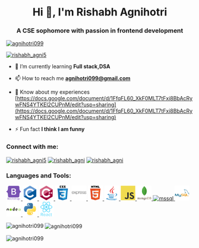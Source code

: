 <h1 align="center">Hi 👋, I'm Rishabh Agnihotri</h1>
<h3 align="center">A CSE sophomore with passion in frontend development</h3>



<p align="left"> <a href="https://github.com/ryo-ma/github-profile-trophy"><img src="https://github-profile-trophy.vercel.app/?username=agnihotri099" alt="agnihotri099" /></a> </p>

<p align="left"> <a href="https://twitter.com/rishabh_agni5" target="blank"><img src="https://img.shields.io/twitter/follow/rishabh_agni5?logo=twitter&style=for-the-badge" alt="rishabh_agni5" /></a> </p>

- 🌱 I’m currently learning **Full stack,DSA**

- 📫 How to reach me **agnihotri099@gmail.com**

- 📄 Know about my experiences [https://docs.google.com/document/d/1FfqFL60_XkF0MLT7tFxi8BbAcRywFNS4YTKEl2CUPnM/edit?usp=sharing](https://docs.google.com/document/d/1FfqFL60_XkF0MLT7tFxi8BbAcRywFNS4YTKEl2CUPnM/edit?usp=sharing)

- ⚡ Fun fact **I think I am funny**

<h3 align="left">Connect with me:</h3>
<p align="left">
<a href="https://twitter.com/rishabh_agni5" target="blank"><img align="center" src="https://raw.githubusercontent.com/rahuldkjain/github-profile-readme-generator/master/src/images/icons/Social/twitter.svg" alt="rishabh_agni5" height="30" width="40" /></a>
<a href="https://instagram.com/rishabh_agni" target="blank"><img align="center" src="https://raw.githubusercontent.com/rahuldkjain/github-profile-readme-generator/master/src/images/icons/Social/instagram.svg" alt="rishabh_agni" height="30" width="40" /></a>
<a href="https://www.codechef.com/users/rishabh_agni" target="blank"><img align="center" src="https://cdn.jsdelivr.net/npm/simple-icons@3.1.0/icons/codechef.svg" alt="rishabh_agni" height="30" width="40" /></a>
</p>

<h3 align="left">Languages and Tools:</h3>
<p align="left"> <a href="https://getbootstrap.com" target="_blank" rel="noreferrer"> <img src="https://raw.githubusercontent.com/devicons/devicon/master/icons/bootstrap/bootstrap-plain-wordmark.svg" alt="bootstrap" width="40" height="40"/> </a> <a href="https://www.cprogramming.com/" target="_blank" rel="noreferrer"> <img src="https://raw.githubusercontent.com/devicons/devicon/master/icons/c/c-original.svg" alt="c" width="40" height="40"/> </a> <a href="https://www.w3schools.com/cpp/" target="_blank" rel="noreferrer"> <img src="https://raw.githubusercontent.com/devicons/devicon/master/icons/cplusplus/cplusplus-original.svg" alt="cplusplus" width="40" height="40"/> </a> <a href="https://www.w3schools.com/css/" target="_blank" rel="noreferrer"> <img src="https://raw.githubusercontent.com/devicons/devicon/master/icons/css3/css3-original-wordmark.svg" alt="css3" width="40" height="40"/> </a> <a href="https://expressjs.com" target="_blank" rel="noreferrer"> <img src="https://raw.githubusercontent.com/devicons/devicon/master/icons/express/express-original-wordmark.svg" alt="express" width="40" height="40"/> </a> <a href="https://www.w3.org/html/" target="_blank" rel="noreferrer"> <img src="https://raw.githubusercontent.com/devicons/devicon/master/icons/html5/html5-original-wordmark.svg" alt="html5" width="40" height="40"/> </a> <a href="https://www.java.com" target="_blank" rel="noreferrer"> <img src="https://raw.githubusercontent.com/devicons/devicon/master/icons/java/java-original.svg" alt="java" width="40" height="40"/> </a> <a href="https://developer.mozilla.org/en-US/docs/Web/JavaScript" target="_blank" rel="noreferrer"> <img src="https://raw.githubusercontent.com/devicons/devicon/master/icons/javascript/javascript-original.svg" alt="javascript" width="40" height="40"/> </a> <a href="https://www.mongodb.com/" target="_blank" rel="noreferrer"> <img src="https://raw.githubusercontent.com/devicons/devicon/master/icons/mongodb/mongodb-original-wordmark.svg" alt="mongodb" width="40" height="40"/> </a> <a href="https://www.microsoft.com/en-us/sql-server" target="_blank" rel="noreferrer"> <img src="https://www.svgrepo.com/show/303229/microsoft-sql-server-logo.svg" alt="mssql" width="40" height="40"/> </a> <a href="https://www.mysql.com/" target="_blank" rel="noreferrer"> <img src="https://raw.githubusercontent.com/devicons/devicon/master/icons/mysql/mysql-original-wordmark.svg" alt="mysql" width="40" height="40"/> </a> <a href="https://nodejs.org" target="_blank" rel="noreferrer"> <img src="https://raw.githubusercontent.com/devicons/devicon/master/icons/nodejs/nodejs-original-wordmark.svg" alt="nodejs" width="40" height="40"/> </a> <a href="https://www.python.org" target="_blank" rel="noreferrer"> <img src="https://raw.githubusercontent.com/devicons/devicon/master/icons/python/python-original.svg" alt="python" width="40" height="40"/> </a> <a href="https://reactjs.org/" target="_blank" rel="noreferrer"> <img src="https://raw.githubusercontent.com/devicons/devicon/master/icons/react/react-original-wordmark.svg" alt="react" width="40" height="40"/> </a> </p>

<p><img align="left" src="https://github-readme-stats.vercel.app/api/top-langs?username=agnihotri099&show_icons=true&locale=en&layout=compact" alt="agnihotri099" /></p>

<p>&nbsp;<img align="center" src="https://github-readme-stats.vercel.app/api?username=agnihotri099&show_icons=true&locale=en" alt="agnihotri099" /></p>

<p><img align="center" src="https://github-readme-streak-stats.herokuapp.com/?user=agnihotri099&" alt="agnihotri099" /></p>
